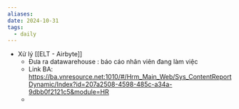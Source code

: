 ```yaml
---
aliases: 
date: 2024-10-31
tags:
  - daily
---
```

- Xử lý [[ELT - Airbyte]]
	- Đưa ra datawarehouse : báo cáo nhân viên đang làm việc
	- Link BA: https://ba.vnresource.net:1010/#/Hrm_Main_Web/Sys_ContentReportDynamic/Index?id=207a2508-4598-485c-a34a-9dbb0f2121c5&module=HR
	- 